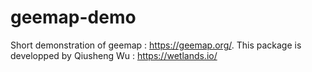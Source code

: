 # geemap-demo
Short demonstration of geemap :  https://geemap.org/. This package is developped by Qiusheng Wu : https://wetlands.io/

